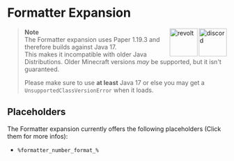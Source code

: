 [wiki]: https://wiki.powerplugins.net/wiki/formatter-expansion
[changelog]: https://github.com/Andre601/Formatter-Expansion/blob/master/CHANGELOG.md

# Formatter Expansion

<a href="https://discord.gg/6dazXp6" target="_blank">
  <img alt="discord" src="https://cdn.jsdelivr.net/npm/@intergrav/devins-badges@2/assets/minimal/social/discord-singular_vector.svg" height="64" align="right">
</a>
<a href="https://app.revolt.chat/invite/74TpERXA" target="_blank">
  <img alt="revolt" src="https://cdn.jsdelivr.net/npm/@intergrav/devins-badges@2/assets/minimal/social/revolt-singular_vector.svg" height="64" align="right">
</a>

> **Note**  
> The Formatter expansion uses Paper 1.19.3 and therefore builds against Java 17.  
> This makes it incompatible with older Java Distributions. Older Minecraft versions *may* be supported, but it isn't guaranteed.
> 
> Please make sure to use **at least** Java 17 or else you may get a `UnsupportedClassVersionError` when it loads.

## Placeholders
The Formatter expansion currently offers the following placeholders (Click them for more infos):

- `%formatter_number_format_%`
